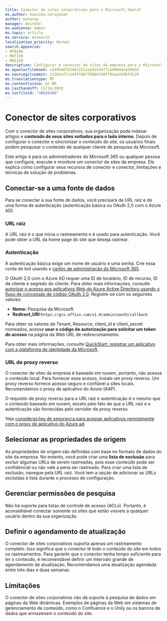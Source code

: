 ```yaml
---
title: Conector de sites corporativos para o Microsoft Search
ms.author: mounika.narayanan
author: monaray
manager: mnirkhe
ms.audience: Admin
ms.topic: article
ms.service: mssearch
localization_priority: Normal
search.appverid:
- BFB160
- MET150
- MOE150
description: Configurar o conector de sites da empresa para o Microsoft Search
ms.openlocfilehash: c2495487b24b11512a182434f72a90044a439d5d
ms.sourcegitcommit: 21361af7c244ffd6ff8689fd0ff0daa359bf4129
ms.translationtype: MT
ms.contentlocale: pt-BR
ms.lasthandoff: 11/14/2019
ms.locfileid: "38626269"
---
```

# <a name="enterprise-websites-connector"></a>Conector de sites corporativos

Com o conector de sites corporativos, sua organização pode indexar artigos e **conteúdo de seus sites voltados para o lado interno**. Depois de configurar o conector e sincronizar o conteúdo do site, os usuários finais podem pesquisar o conteúdo de qualquer cliente de pesquisa da Microsoft.

Este artigo é para os administradores do Microsoft 365 ou qualquer pessoa que configure, execute e monitore um conector de sites da empresa. Ele explica como configurar seus recursos de conector e conector, limitações e técnicas de solução de problemas.  

## <a name="connect-to-a-data-source"></a>Conectar-se a uma fonte de dados 
Para se conectar à sua fonte de dados, você precisará da URL raiz e de uma forma de autenticação (autenticação básica ou OAuth 2,0 com o Azure AD).

### <a name="root-url"></a>URL raiz
A URL raiz é o que inicia o rastreamento e é usado para autenticação. Você pode obter a URL da home page do site que deseja rastrear.

### <a name="authentication"></a>Autenticação 
A autenticação básica exige um nome de usuário e uma senha. Crie essa conta de bot usando o [centro de administração do Microsoft 365](https://admin.microsoft.com).

O OAuth 2,0 com o Azure AD requer uma ID de locatário, ID de recurso, ID de cliente e segredo do cliente.
Para obter mais informações, consulte [autorizar o acesso aos aplicativos Web do Azure Active Directory usando o fluxo de concessão de código OAuth 2,0](https://docs.microsoft.com/azure/active-directory/develop/v1-protocols-oauth-code). Registre-se com os seguintes valores:
* **Nome:** Pesquisa da Microsoft
* **Redirect_URI:**`https://gcs.office.com/v1.0/admin/oauth/callback`

Para obter os valores de Tenant, Resource, client_id e client_secret nomeados, acesse **usar o código de autorização para solicitar um token de acesso** na página da Web URL de redirecionamento.

Para obter mais informações, consulte [QuickStart: registrar um aplicativo com a plataforma de identidade da Microsoft](https://docs.microsoft.com/azure/active-directory/develop/quickstart-register-app).

### <a name="reverse-proxy-url"></a>URL de proxy reverso 
O conector de sites da empresa é baseado em nuvem, portanto, não acessa o conteúdo local. Para fornecer esse acesso, instale um proxy reverso. Um proxy reverso fornece acesso seguro e confiável a sites locais. Recomendamos o proxy de aplicativo do Azure (AAP).

O requisito de proxy reverso para a URL raiz e autenticação é o mesmo que o conteúdo baseado em nuvem, exceto pelo fato de que a URL raiz e a autenticação são fornecidas pelo servidor de proxy reverso.

Veja [considerações de segurança para acessar aplicativos remotamente com o proxy de aplicativo do Azure ad](https://docs.microsoft.com/azure/active-directory/manage-apps/application-proxy-security).

## <a name="select-the-source-properties"></a>Selecionar as propriedades de origem 
As propriedades de origem são definidas com base no formato de dados do site da empresa. No entanto, você pode criar uma **lista de exclusão** para excluir algumas URLs de serem rastreadas, pois esse conteúdo pode ser confidencial ou não vale a pena ser rastreado. Para criar uma lista de exclusão, navegue pela URL raiz. Você tem a opção de adicionar as URLs excluídas à lista durante o processo de configuração.

## <a name="manage-search-permissions"></a>Gerenciar permissões de pesquisa 
Não há suporte para listas de controle de acesso (ACLs). Portanto, é aconselhável conectar somente os sites que estão visíveis a qualquer usuário dentro da sua organização.

## <a name="set-the-refresh-schedule"></a>Definir o agendamento de atualização
O conector de sites corporativos suporta apenas um rastreamento completo. Isso significa que o conector lê todo o conteúdo do site em todos os rastreamentos. Para garantir que o conector tenha tempo suficiente para ler o conteúdo, é recomendável definir um intervalo grande de agendamento de atualização. Recomendamos uma atualização agendada entre três dias e duas semanas.

## <a name="limitations"></a>Limitações 
O conector de sites corporativos não dá suporte à pesquisa de dados em páginas da Web dinâmicas. Exemplos de páginas da Web em sistemas de gerenciamento de conteúdo, como o Confluence e o Unily ou os bancos de dados que armazenam o conteúdo do site.